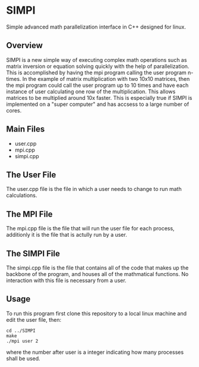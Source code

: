 # SIMPI
Simple advanced math parallelization interface in C++ designed for linux. 

## Overview
SIMPI is a new simple way of executing complex math operations such as matrix inversion or equation solving quickly with the help of parallelization. This is accomplished by having the mpi program calling the user program n-times. In the example of matrix multiplication with two 10x10 matrices, then the mpi program could call the user program up to 10 times and have each instance of user calculating one row of the multiplication. This allows matrices to be multiplied around 10x faster. This is especially true if SIMPI is implemented on a "super computer" and has accsess to a large number of cores. 

## Main Files 
* user.cpp
* mpi.cpp
* simpi.cpp

## The User File
The user.cpp file is the file in which a user needs to change to run math calculations. 

## The MPI File
The mpi.cpp file is the file that will run the user file for each process, additionly it is the file that is actully run by a user.

## The SIMPI File
The simpi.cpp file is the file that contains all of the code that makes up the backbone of the program, and houses all of the mathmatical functions. No interaction with this file is necessary from a user. 

## Usage 
To run this program first clone this repository to a local linux machine and edit the user file, then:

```
cd ../SIMPI
make 
./mpi user 2
```
where the number after user is a integer indicating how many processes shall be used.
